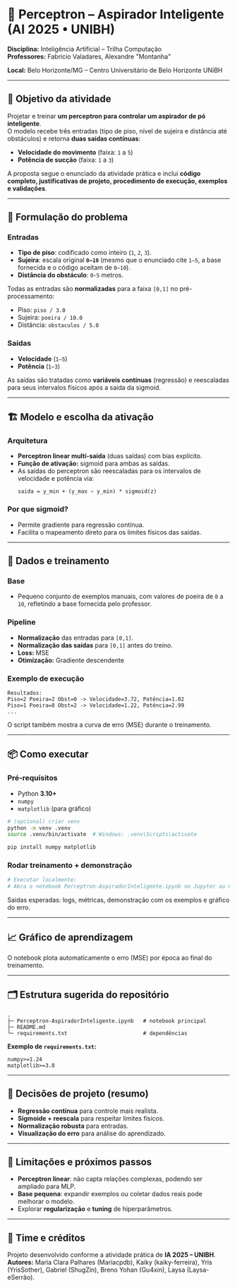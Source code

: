 # 🤖 Perceptron – Aspirador Inteligente (AI 2025 • UNIBH)

**Disciplina:** Inteligência Artificial – Trilha Computação  
**Professores:** Fabrício Valadares, Alexandre "Montanha"

**Local:** Belo Horizonte/MG – Centro Universitário de Belo Horizonte UNiBH

---

## 🎯 Objetivo da atividade

Projetar e treinar **um perceptron para controlar um aspirador de pó inteligente**.  
O modelo recebe três entradas (tipo de piso, nível de sujeira e distância até obstáculos) e retorna **duas saídas contínuas**:
- **Velocidade do movimento** (faixa: `1` a `5`)
- **Potência de sucção** (faixa: `1` a `3`)

A proposta segue o enunciado da atividade prática e inclui **código completo, justificativas de projeto, procedimento de execução, exemplos e validações**.

---

## 🧩 Formulação do problema

### Entradas
- **Tipo de piso**: codificado como inteiro (`1`, `2`, `3`).
- **Sujeira**: escala original **`0–10`** (mesmo que o enunciado cite `1–5`, a base fornecida e o código aceitam de `0–10`).
- **Distância do obstáculo**: `0–5` metros.

Todas as entradas são **normalizadas** para a faixa `[0,1]` no pré-processamento:
- Piso: `piso / 3.0`
- Sujeira: `poeira / 10.0`
- Distância: `obstaculos / 5.0`

### Saídas
- **Velocidade** (`1–5`)
- **Potência** (`1–3`)

As saídas são tratadas como **variáveis contínuas** (regressão) e reescaladas para seus intervalos físicos após a saída da sigmoid.

---

## 🏗️ Modelo e escolha da ativação

### Arquitetura
- **Perceptron linear multi‑saída** (duas saídas) com bias explícito.
- **Função de ativação:** sigmoid para ambas as saídas.
- As saídas do perceptron são reescaladas para os intervalos de velocidade e potência via:
  ```
  saida = y_min + (y_max − y_min) * sigmoid(z)
  ```

### Por que **sigmoid**?
- Permite gradiente para regressão contínua.
- Facilita o mapeamento direto para os limites físicos das saídas.

---

## 🧪 Dados e treinamento

### Base
- Pequeno conjunto de exemplos manuais, com valores de poeira de `0` a `10`, refletindo a base fornecida pelo professor.

### Pipeline
- **Normalização** das entradas para `[0,1]`.
- **Normalização das saídas** para `[0,1]` antes do treino.
- **Loss:** MSE
- **Otimização:** Gradiente descendente

### Exemplo de execução

```
Resultados:
Piso=2 Poeira=2 Obst=0 -> Velocidade=3.72, Potência=1.02
Piso=1 Poeira=8 Obst=2 -> Velocidade=1.22, Potência=2.99
...
```

O script também mostra a curva de erro (MSE) durante o treinamento.

---

## 📦 Como executar

### Pré‑requisitos
- Python **3.10+**
- `numpy`
- `matplotlib` (para gráfico)

```bash
# (opcional) criar venv
python -m venv .venv
source .venv/bin/activate  # Windows: .venv\Scripts\activate

pip install numpy matplotlib
```

### Rodar treinamento + demonstração
```bash
# Executar localmente:
# Abra o notebook Perceptron-AspiradorInteligente.ipynb no Jupyter ou Colab e execute as células
```
Saídas esperadas: logs, métricas, demonstração com os exemplos e gráfico do erro.

---

## 📈 Gráfico de aprendizagem

O notebook plota automaticamente o erro (MSE) por época ao final do treinamento.

---

## 🗂️ Estrutura sugerida do repositório

```
.
├─ Perceptron-AspiradorInteligente.ipynb   # notebook principal
├─ README.md
└─ requirements.txt                        # dependências
```

**Exemplo de `requirements.txt`:**
```
numpy>=1.24
matplotlib>=3.8
```

---

## 🧠 Decisões de projeto (resumo)

- **Regressão contínua** para controle mais realista.
- **Sigmoide + reescala** para respeitar limites físicos.
- **Normalização robusta** para entradas.
- **Visualização do erro** para análise do aprendizado.

---

## 🔬 Limitações e próximos passos

- **Perceptron linear**: não capta relações complexas, podendo ser ampliado para MLP.
- **Base pequena**: expandir exemplos ou coletar dados reais pode melhorar o modelo.
- Explorar **regularização** e **tuning** de hiperparâmetros.

---

## 👥 Time e créditos
Projeto desenvolvido conforme a atividade prática de **IA 2025 – UNIBH**.  
**Autores:** Maria Clara Palhares (Mariacpdb), Kaíky (kaiky-ferreira), Yris (YrisSother), Gabriel (ShugZin), Breno Yohan (Gu4xin), Laysa (Laysa-eSerrão).
